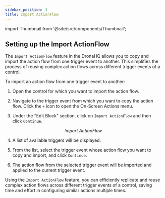 ```yaml
---
sidebar_position: 1
title: Import ActionFlow
---
```

import Thumbnail from '@site/src/components/Thumbnail';

## Setting up the Import ActionFlow

The `Import ActionFlow` feature in the DronaHQ allows you to copy and import the action flow from one trigger event to another. This simplifies the process of reusing complex action flows across different trigger events of a control.

To import an action flow from one trigger event to another:

1. Open the control for which you want to import the action flow.

2. Navigate to the trigger event from which you want to copy the action flow. Click the `+` icon to open the On-Screen Actions menu.

3. Under the "Edit Block" section, click on `Import ActionFlow` and then click `Continue`.

<figure>
<Thumbnail src="/img/reference/actionflow-blocks/import-actionflow/import-actionflow.png" alt="Import ActionFlow" />
<figcaption align='center'><i>Import ActionFlow</i></figcaption>
</figure>

4. A list of available triggers will be displayed.

5. From the list, select the trigger event whose action flow you want to copy and import, and click `Continue`.

<figure>
<Thumbnail src="/img/reference/actionflow-blocks/import-actionflow/actions.png" alt="Import ActionFlow" />
</figure>

6. The action flow from the selected trigger event will be imported and applied to the current trigger event.

Using the `Import ActionFlow` feature, you can efficiently replicate and reuse complex action flows across different trigger events of a control, saving time and effort in configuring similar actions multiple times.

